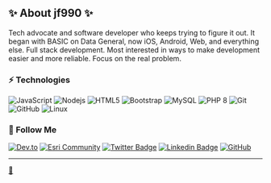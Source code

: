## ✨ About jf990 ✨

Tech advocate and software developer who keeps trying to figure it out. It began with BASIC on Data General, now iOS, Android, Web, and everything else.
Full stack development. Most interested in ways to make development easier and more reliable. Focus on the real problem.

<!--
- 🔭 I’m currently working on ...
- 🌱 I’m currently learning ...
- 👯 I’m looking to collaborate on ...
- 🤔 I’m looking for help with ...
- 💬 Ask me about ...
- 📫 How to reach me: ...
- 😄 Pronouns: ...
- ⚡ Fun fact: ...
-->

### ⚡ Technologies

![JavaScript](https://img.shields.io/badge/-JavaScript-black?style=flat-square&logo=javascript)
![Nodejs](https://img.shields.io/badge/-Nodejs-black?style=flat-square&logo=Node.js)
![HTML5](https://img.shields.io/badge/-HTML5-E34F26?style=flat-square&logo=html5&logoColor=white)
![Bootstrap](https://img.shields.io/badge/-Bootstrap-563D7C?style=flat-square&logo=bootstrap)
![MySQL](https://img.shields.io/badge/-MySQL-blue?style=flat-square&logo=mysql&logoColor=white)
![PHP 8](https://img.shields.io/badge/-PHP8-blue?style=flat-square&logo=php&logoColor=white)
![Git](https://img.shields.io/badge/-Git-black?style=flat-square&logo=git)
![GitHub](https://img.shields.io/badge/-GitHub-181717?style=flat-square&logo=github)
![Linux](https://img.shields.io/badge/-Linux-black?style=flat-square&logo=linux)

### 👀 Follow Me

[![Dev.to](https://img.shields.io/badge/-Dev.to-blue?style=flat-square&logo=Devdotto&logoColor=white&link=https://dev.to/jf990)](https://dev.to/jf990)
[![Esri Community](https://img.shields.io/badge/esri-community-brightgreen?style=flat-square)](https://community.esri.com/t5/user/viewprofilepage/user-id/350691)
[![Twitter Badge](https://img.shields.io/twitter/follow/geoplay9?style=social)](https://twitter.com/geoplay9)
[![Linkedin Badge](https://img.shields.io/badge/-JohnFoster-blue?style=flat-square&logo=Linkedin&logoColor=white&link=https://www.linkedin.com/in/johnfoster3/)](https://www.linkedin.com/in/johnfoster3/)
[![GitHub](https://img.shields.io/github/followers/jf990?style=social)](https://img.shields.io/github/followers/jf990?style=social)

---

[🦖](https://www.google.com/maps/@40.8729851,-73.9918799,89m/data=!3m1!1e3)
